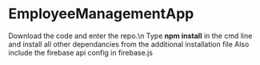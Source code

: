 # EmployeeManagementApp
Download the code and enter the repo.\n
Type **npm install** in the cmd line and install all other dependancies from the additional installation file
Also include the firebase api config in firebase.js
